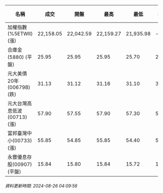 | 名稱 | 成交 | 開盤 | 最高 | 最低 | 均價 | 成交金額(億) | 昨收 | 漲跌幅 | 漲跌 | 總量 | 昨量 | 振幅 |
| -------- | -------- | -------- | -------- |-------- | -------- | -------- |-------- |-------- |-------- | -------- | -------- |-------- |
|加權指數(%5ETWII) (漲)|22,158.05|22,042.59|22,159.27|21,935.98|-|3,054.42|22,148.83|0.04%|9.22|8,110,140|0|1.01%|
|合庫金(5880) (平盤)|25.95|25.95|25.95|25.70|25.86|1.55|25.95|0.00%|0.00|6,010|6,737|0.96%|
|元大美債20年(00679B) (跌)|31.13|31.12|31.16|31.10|31.14|21.66|31.28|0.48%|0.15|69,548|45,239|0.19%|
|元大台灣高息低波(00713) (漲)|57.90|57.55|57.90|57.30|57.59|3.17|57.65|0.43%|0.25|5,499|6,058|1.04%|
|富邦臺灣中小(00733) (漲)|55.85|54.85|55.85|54.40|55.10|0.646|55.15|1.27%|0.70|1,173|734|2.63%|
|永豐優息存股(00907) (平盤)|15.84|15.80|15.84|15.72|15.79|0.966|15.84|0.00%|0.00|6,122|16,297|0.76%|
###### 資料更新時間: 2024-08-26 04:09:56